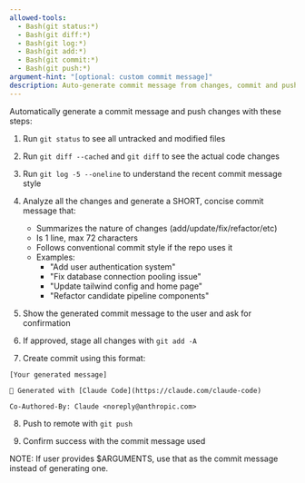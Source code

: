 ```yaml
---
allowed-tools:
  - Bash(git status:*)
  - Bash(git diff:*)
  - Bash(git log:*)
  - Bash(git add:*)
  - Bash(git commit:*)
  - Bash(git push:*)
argument-hint: "[optional: custom commit message]"
description: Auto-generate commit message from changes, commit and push
---
```


Automatically generate a commit message and push changes with these steps:

1. Run `git status` to see all untracked and modified files
2. Run `git diff --cached` and `git diff` to see the actual code changes
3. Run `git log -5 --oneline` to understand the recent commit message style

4. Analyze all the changes and generate a SHORT, concise commit message that:
   - Summarizes the nature of changes (add/update/fix/refactor/etc)
   - Is 1 line, max 72 characters
   - Follows conventional commit style if the repo uses it
   - Examples:
     * "Add user authentication system"
     * "Fix database connection pooling issue"
     * "Update tailwind config and home page"
     * "Refactor candidate pipeline components"

5. Show the generated commit message to the user and ask for confirmation

6. If approved, stage all changes with `git add -A`

7. Create commit using this format:
```
[Your generated message]

🤖 Generated with [Claude Code](https://claude.com/claude-code)

Co-Authored-By: Claude <noreply@anthropic.com>
```

8. Push to remote with `git push`

9. Confirm success with the commit message used

NOTE: If user provides $ARGUMENTS, use that as the commit message instead of generating one.
